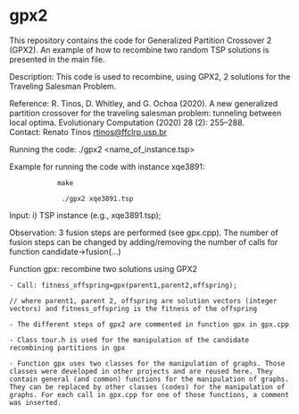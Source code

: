 # gpx2
This repository contains the code for Generalized Partition Crossover 2 (GPX2). An example of how to recombine two random TSP solutions is presented in the main file.


Description: This code is used to recombine, using GPX2, 2 solutions for the Traveling Salesman Problem. 

Reference:  R. Tinos, D. Whitley, and G. Ochoa (2020). A new generalized partition crossover for the traveling salesman problem: tunneling between local optima. Evolutionary Computation (2020) 28 (2): 255–288.		
Contact: Renato Tinos <rtinos@ffclrp.usp.br>

Running the code: ./gpx2 <name_of_instance.tsp>

Example for running the code with instance xqe3891: 

				make
				
			     ./gpx2 xqe3891.tsp 
			     
Input: i) TSP instance (e.g., xqe3891.tsp); 

Observation: 3 fusion steps are performed (see gpx.cpp). The number of fusion steps can be changed by adding/removing the number of calls for function 
			candidate->fusion(...)

Function gpx: recombine two solutions using GPX2
	
	- Call: fitness_offspring=gpx(parent1,parent2,offspring); 
	
	// where parent1, parent 2, offspring are solution vectors (integer vectors) and fitness_offspring is the fitness of the offspring
		
	- The different steps of gpx2 are commented in function gpx in gpx.cpp
	
	- Class tour.h is used for the manipulation of the candidate recombining partitions in gpx
	
	- Function gpx uses two classes for the manipulation of graphs. Those classes were developed in other projects and are reused here. They contain general (and common) functions for the manipulation of graphs. They can be replaced by other classes (codes) for the manipulation of graphs. For each call in gpx.cpp for one of those functions, a comment was inserted.  
			


	
